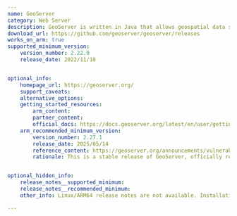 ```yaml
---
name: GeoServer
category: Web Server
description: GeoServer is written in Java that allows geospatial data sharing and publishing. It supports various data formats and output services like Web Map Service (WMS), Web Feature Service (WFS) and Web Coverage Service (WCS).
download_url: https://github.com/geoserver/geoserver/releases
works_on_arm: true
supported_minimum_version:
    version_number: 2.22.0
    release_date: 2022/11/18


optional_info:
    homepage_url: https://geoserver.org/
    support_caveats:
    alternative_options:
    getting_started_resources:
        arm_content:
        partner_content:
        official_docs: https://docs.geoserver.org/latest/en/user/gettingstarted/index.html
    arm_recommended_minimum_version:
        version_number: 2.27.1
        release_date: 2025/05/14
        reference_content: https://geoserver.org/announcements/vulnerability/2025/05/13/geoserver-2-27-1-released.html
        rationale: This is a stable release of GeoServer, officially recommended for production use. GeoServer 2.27.1 is made in conjunction with GeoTools 33.1, and GeoWebCache 1.27.1. This release enhanced WPS support with improved value reading from coverage positions and enforced coding standards by disallowing var, resolved issues including broken JSON legends, symbolizer URL errors, vector tile clipping, XML attribute encoding errors, GUI glitches, and feature templating failures.


optional_hidden_info:
    release_notes__supported_minimum:
    release_notes__recommended_minimum:
    other_info: Linux/ARM64 release notes are not available. Installation and Testing were done using released tar files.

---
```

